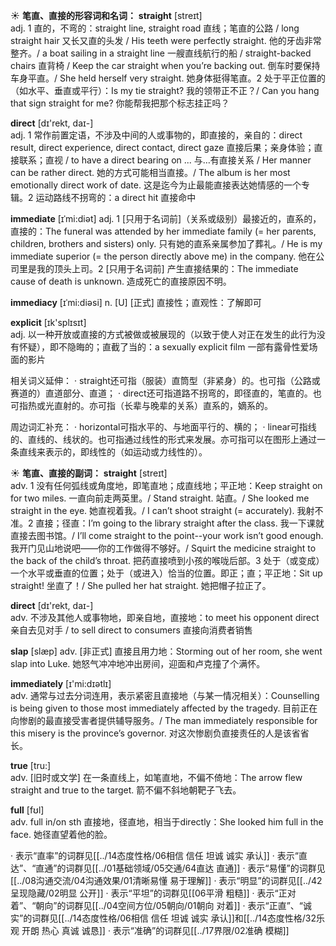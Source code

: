 ☀ <span class="category">**笔直、直接的形容词和名词：**</span>
<span class="vocabulary">**straight**</span> [streɪt]  
<span class="definition">adj. 1 直的，不弯的：</span>straight line, straight road 直线；笔直的公路 / long straight hair 又长又直的头发 / His teeth were perfectly straight. 他的牙齿非常整齐。/ a boat sailing in a straight line 一艘直线航行的船 / straight-backed chairs 直背椅 / Keep the car straight when you’re backing out. 倒车时要保持车身平直。/ She held herself very straight. 她身体挺得笔直。<span class="definition">2 处于平正位置的（如水平、垂直或平行）：</span>Is my tie straight? 我的领带正不正？/ Can you hang that sign straight for me? 你能帮我把那个标志挂正吗？ 

<span class="vocabulary">**direct**</span> [dɪ'rekt, daɪ-]  
<span class="definition">adj. 1 常作前置定语，不涉及中间的人或事物的，即直接的，亲自的：</span>direct result, direct experience, direct contact, direct gaze 直接后果；亲身体验；直接联系；直视 / to have a direct bearing on ... 与…有直接关系 / Her manner can be rather direct. 她的方式可能相当直接。/ The album is her most emotionally direct work of date. 这是迄今为止最能直接表达她情感的一个专辑。<span class="definition">2 运动路线不拐弯的：</span>a direct hit 直接命中
           
<span class="vocabulary">**immediate**</span> [ɪˈmi:diət]
<span class="definition">adj. 1 [只用于名词前]（关系或级别）最接近的，直系的，直接的：</span>The funeral was attended by her immediate family (= her parents, children, brothers and sisters) only. 只有她的直系亲属参加了葬礼。/ He is my immediate superior (= the person directly above me) in the company. 他在公司里是我的顶头上司。<span class="definition">2 [只用于名词前] 产生直接结果的：</span>The immediate cause of death is unknown. 造成死亡的直接原因不明。
           
<span class="vocabulary">**immediacy**</span> [ɪˈmi:diəsi]
<span class="definition">n. [U] [正式] 直接性；直观性：</span>了解即可

<span class="vocabulary">**explicit**</span> [ɪk'splɪsɪt]  
<span class="definition">adj. 以一种开放或直接的方式被做或被展现的（以致于使人对正在发生的此行为没有怀疑），即不隐晦的；直截了当的：</span>a sexually explicit film 一部有露骨性爱场面的影片

相关词义延伸：
· straight还可指（服装）直筒型（非紧身）的。也可指（公路或赛道的）直道部分、直道；
· direct还可指道路不拐弯的，即径直的，笔直的。也可指热或光直射的。亦可指（长辈与晚辈的关系）直系的，嫡系的。

周边词汇补充：
· horizontal可指水平的、与地面平行的、横的；
· linear可指线的、直线的、线状的。也可指通过线性的形式来发展。亦可指可以在图形上通过一条直线来表示的，即线性的（如运动或力线性的）。

☀ <span class="category">**笔直、直接的副词：**</span>
<span class="vocabulary">**straight**</span> [streɪt]  
<span class="definition">adv. 1 没有任何弧线或角度地，即笔直地；成直线地；平正地：</span>Keep straight on for two miles. 一直向前走两英里。/ Stand straight. 站直。/ She looked me straight in the eye. 她直视着我。/ I can’t shoot straight (= accurately). 我射不准。<span class="definition">2 直接；径直：</span>I’m going to the library straight after the class. 我一下课就直接去图书馆。/ I’ll come straight to the point--your work isn’t good enough. 我开门见山地说吧——你的工作做得不够好。/ Squirt the medicine straight to the back of the child’s throat. 把药直接喷到小孩的喉咙后部。<span class="definition">3 处于（或变成）一个水平或垂直的位置；处于（或进入）恰当的位置。即正；直；平正地：</span>Sit up straight! 坐直了！/ She pulled her hat straight. 她把帽子拉正了。

<span class="vocabulary">**direct**</span> [dɪ'rekt, daɪ-]  
<span class="definition">adv. 不涉及其他人或事物地，即亲自地，直接地：</span>to meet his opponent direct 亲自去见对手 / to sell direct to consumers 直接向消费者销售
           
<span class="vocabulary">**slap**</span> [slæp]
<span class="definition">adv. [非正式] 直接且用力地：</span>Storming out of her room, she went slap into Luke. 她怒气冲冲地冲出房间，迎面和卢克撞了个满怀。

<span class="vocabulary">**immediately**</span> [ɪ'mi:dɪətlɪ]  
<span class="definition">adv. 通常与过去分词连用，表示紧密且直接地（与某一情况相关）：</span>Counselling is being given to those most immediately affected by the tragedy. 目前正在向惨剧的最直接受害者提供辅导服务。/ The man immediately responsible for this misery is the province’s governor. 对这次惨剧负直接责任的人是该省省长。

<span class="vocabulary">**true**</span> [tru:]  
<span class="definition">adv. [旧时或文学] 在一条直线上，如笔直地，不偏不倚地：</span>The arrow flew straight and true to the target. 箭不偏不斜地朝靶子飞去。

<span class="vocabulary">**full**</span> [fʊl]  
<span class="definition">adv. full in/on sth 直接地，径直地，相当于directly：</span>She looked him full in the face. 她径直望着他的脸。

· 表示“直率”的词群见[[../14态度性格/06相信 信任 坦诚 诚实 承认]]
· 表示“直达”、“直通”的词群见[[../01基础领域/05交通/64直达 直通]]
· 表示“易懂”的词群见[[../08沟通交流/04沟通效果/01清晰易懂 易于理解]]
· 表示“明显”的词群见[[../42呈现隐藏/02明显 公开]]
· 表示“平坦”的词群见[[06平滑 粗糙]]
· 表示“正对着”、“朝向”的词群见[[../04空间方位/05朝向/01朝向 对着]]
· 表示“正直”、“诚实”的词群见[[../14态度性格/06相信 信任 坦诚 诚实 承认]]和[[../14态度性格/32乐观 开朗 热心 真诚 诚恳]]
· 表示“准确”的词群见[[../17界限/02准确 模糊]]
